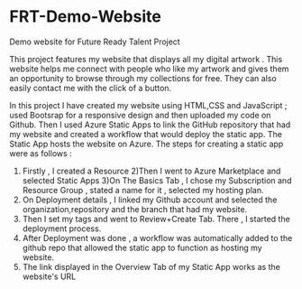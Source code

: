 # FRT-Demo-Website
Demo website for Future Ready Talent Project

This project features my website that displays all my digital artwork . This website helps me connect with people who like my artwork and gives them an opportunity to browse through my collections for free. They can also easily contact me with the click of a button.

In this project I have created my website using HTML,CSS and JavaScript ; used Bootsrap for a responsive design and then uploaded my code on Github. Then I used Azure Static Apps to link the GitHub repository that had my website and created a workflow that would deploy the static app. The Static App hosts the website on Azure. The steps for creating a static app were as follows : 

1) Firstly , I created a Resource 
2)Then I went to Azure Marketplace and selected Static Apps 
3)On The Basics Tab , I chose my Subscription and Resource Group , stated a name for it , selected my hosting plan. 
4) On Deployment details , I linked my Github account and selected the organization,repository and the branch that had my website. 
5) Then I set my tags and went to Review+Create Tab. There , I started the deployment process. 
6) After Deployment was done , a workflow was automatically added to the github repo that allowed the static app to function as hosting my website. 
7) The link displayed in the Overview Tab of my Static App works as the website's URL
